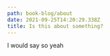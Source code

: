 ```yaml
---
path: book-blog/about
date: 2021-09-25T14:20:29.338Z
title: Is this about something?
---
```


I would say so yeah
